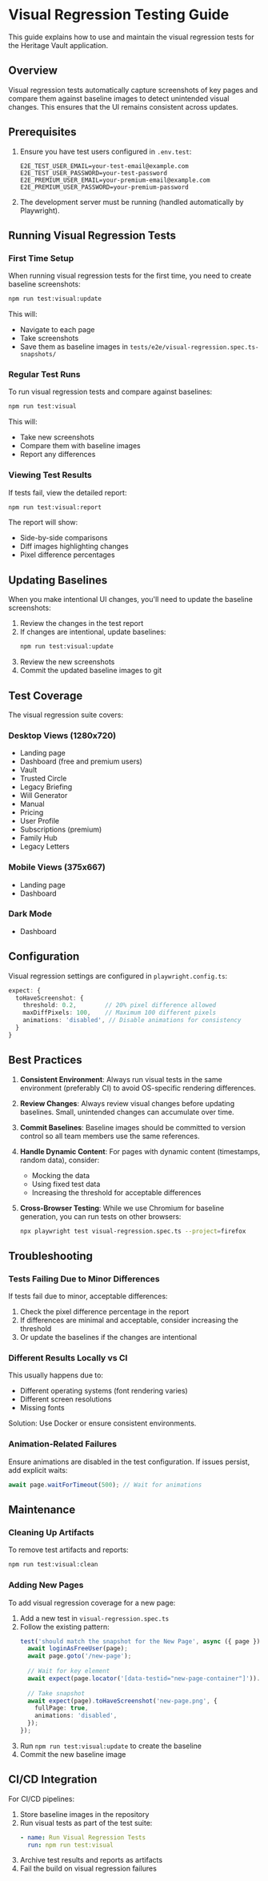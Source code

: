 # Visual Regression Testing Guide

This guide explains how to use and maintain the visual regression tests for the Heritage Vault application.

## Overview

Visual regression tests automatically capture screenshots of key pages and compare them against baseline images to detect unintended visual changes. This ensures that the UI remains consistent across updates.

## Prerequisites

1. Ensure you have test users configured in `.env.test`:
   ```
   E2E_TEST_USER_EMAIL=your-test-email@example.com
   E2E_TEST_USER_PASSWORD=your-test-password
   E2E_PREMIUM_USER_EMAIL=your-premium-email@example.com
   E2E_PREMIUM_USER_PASSWORD=your-premium-password
   ```

2. The development server must be running (handled automatically by Playwright).

## Running Visual Regression Tests

### First Time Setup

When running visual regression tests for the first time, you need to create baseline screenshots:

```bash
npm run test:visual:update
```

This will:
- Navigate to each page
- Take screenshots
- Save them as baseline images in `tests/e2e/visual-regression.spec.ts-snapshots/`

### Regular Test Runs

To run visual regression tests and compare against baselines:

```bash
npm run test:visual
```

This will:
- Take new screenshots
- Compare them with baseline images
- Report any differences

### Viewing Test Results

If tests fail, view the detailed report:

```bash
npm run test:visual:report
```

The report will show:
- Side-by-side comparisons
- Diff images highlighting changes
- Pixel difference percentages

## Updating Baselines

When you make intentional UI changes, you'll need to update the baseline screenshots:

1. Review the changes in the test report
2. If changes are intentional, update baselines:
   ```bash
   npm run test:visual:update
   ```
3. Review the new screenshots
4. Commit the updated baseline images to git

## Test Coverage

The visual regression suite covers:

### Desktop Views (1280x720)
- Landing page
- Dashboard (free and premium users)
- Vault
- Trusted Circle
- Legacy Briefing
- Will Generator
- Manual
- Pricing
- User Profile
- Subscriptions (premium)
- Family Hub
- Legacy Letters

### Mobile Views (375x667)
- Landing page
- Dashboard

### Dark Mode
- Dashboard

## Configuration

Visual regression settings are configured in `playwright.config.ts`:

```typescript
expect: {
  toHaveScreenshot: {
    threshold: 0.2,        // 20% pixel difference allowed
    maxDiffPixels: 100,    // Maximum 100 different pixels
    animations: 'disabled', // Disable animations for consistency
  }
}
```

## Best Practices

1. **Consistent Environment**: Always run visual tests in the same environment (preferably CI) to avoid OS-specific rendering differences.

2. **Review Changes**: Always review visual changes before updating baselines. Small, unintended changes can accumulate over time.

3. **Commit Baselines**: Baseline images should be committed to version control so all team members use the same references.

4. **Handle Dynamic Content**: For pages with dynamic content (timestamps, random data), consider:
   - Mocking the data
   - Using fixed test data
   - Increasing the threshold for acceptable differences

5. **Cross-Browser Testing**: While we use Chromium for baseline generation, you can run tests on other browsers:
   ```bash
   npx playwright test visual-regression.spec.ts --project=firefox
   ```

## Troubleshooting

### Tests Failing Due to Minor Differences

If tests fail due to minor, acceptable differences:
1. Check the pixel difference percentage in the report
2. If differences are minimal and acceptable, consider increasing the threshold
3. Or update the baselines if the changes are intentional

### Different Results Locally vs CI

This usually happens due to:
- Different operating systems (font rendering varies)
- Different screen resolutions
- Missing fonts

Solution: Use Docker or ensure consistent environments.

### Animation-Related Failures

Ensure animations are disabled in the test configuration. If issues persist, add explicit waits:
```typescript
await page.waitForTimeout(500); // Wait for animations
```

## Maintenance

### Cleaning Up Artifacts

To remove test artifacts and reports:

```bash
npm run test:visual:clean
```

### Adding New Pages

To add visual regression coverage for a new page:

1. Add a new test in `visual-regression.spec.ts`
2. Follow the existing pattern:
   ```typescript
   test('should match the snapshot for the New Page', async ({ page }) => {
     await loginAsFreeUser(page);
     await page.goto('/new-page');
     
     // Wait for key element
     await expect(page.locator('[data-testid="new-page-container"]')).toBeVisible();
     
     // Take snapshot
     await expect(page).toHaveScreenshot('new-page.png', {
       fullPage: true,
       animations: 'disabled',
     });
   });
   ```
3. Run `npm run test:visual:update` to create the baseline
4. Commit the new baseline image

## CI/CD Integration

For CI/CD pipelines:

1. Store baseline images in the repository
2. Run visual tests as part of the test suite:
   ```yaml
   - name: Run Visual Regression Tests
     run: npm run test:visual
   ```
3. Archive test results and reports as artifacts
4. Fail the build on visual regression failures
